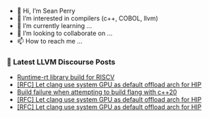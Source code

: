 - 👋 Hi, I’m Sean Perry
- 👀 I’m interested in compilers (c++, COBOL, llvm)
- 🌱 I’m currently learning ...
- 💞️ I’m looking to collaborate on ...
- 📫 How to reach me ...

<!---
s66perry/s66perry is a ✨ special ✨ repository because its `README.md` (this file) appears on your GitHub profile.
You can click the Preview link to take a look at your changes.
--->
### 📕 Latest LLVM Discourse Posts

<!-- DISCOURSE-LLVM:START -->
- [Runtime-rt library build for RISCV](https://discourse.llvm.org/t/runtime-rt-library-build-for-riscv/66904#post_3)
- [[RFC] Let clang use system GPU as default offload arch for HIP](https://discourse.llvm.org/t/rfc-let-clang-use-system-gpu-as-default-offload-arch-for-hip/66950#post_4)
- [Build failure when attempting to build flang with c++20](https://discourse.llvm.org/t/build-failure-when-attempting-to-build-flang-with-c-20/66953#post_1)
- [[RFC] Let clang use system GPU as default offload arch for HIP](https://discourse.llvm.org/t/rfc-let-clang-use-system-gpu-as-default-offload-arch-for-hip/66950#post_3)
- [[RFC] Let clang use system GPU as default offload arch for HIP](https://discourse.llvm.org/t/rfc-let-clang-use-system-gpu-as-default-offload-arch-for-hip/66950#post_2)
<!-- DISCOURSE-LLVM:END -->
